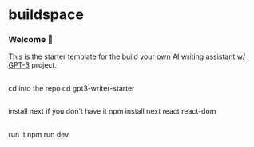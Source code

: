 # buildspace 
### Welcome 👋
This is the starter template for the [build your own AI writing assistant w/ GPT-3](https://buildspace.so/builds/ai-writer) project.

## 
  cd into the repo
  cd gpt3-writer-starter

## 
  install next if you don't have it
  npm install next react react-dom

## 
  run it
  npm run dev
